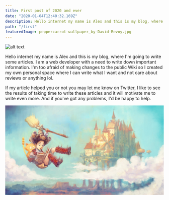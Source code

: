 ```yaml
---
title: First post of 2020 and ever
date: "2020-01-04T12:40:32.169Z"
description: Hello internet my name is Alex and this is my blog, where I'm going to write some articles
path: "/first"
featuredImage: peppercarrot-wallpaper_by-David-Revoy.jpg
---
```

![alt text](https://images.unsplash.com/photo-1483309830935-35efd1b07946?ixlib=rb-1.2.1&q=80&fm=jpg&crop=entropy&cs=tinysrgb&w=2000&fit=max&ixid=eyJhcHBfaWQiOjExNzczfQ "Logo Title Text 1")

Hello internet my name is Alex and this is my blog, where I'm going to write some articles.
I am a web developer with a need to write down important information. I'm too afraid of making changes to the public Wiki so I created my own personal space where I can write what I want and not care about reviews or anything lol.

If my article helped you or not you may let me know on Twitter, I like to see the results of taking time to write these articles and it will motivate me to write even more. And if you've got any problems, I'd be happy to help.

![alt text](peppercarrot-wallpaper_by-David-Revoy.jpg "Read tThe Flying Manual")
